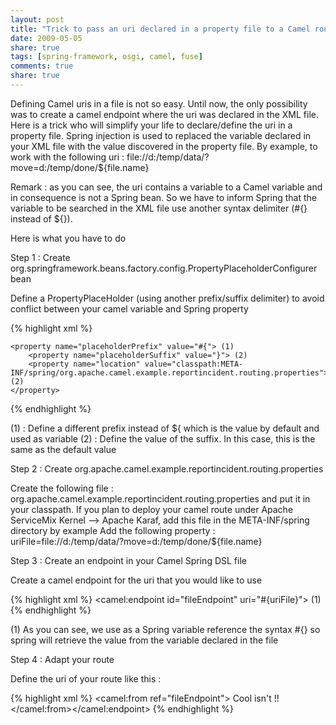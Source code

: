 ```yaml
---
layout: post
title: "Trick to pass an uri declared in a property file to a Camel route"
date: 2009-05-05
share: true
tags: [spring-framework, osgi, camel, fuse]
comments: true
share: true
---
```


Defining Camel uris in a file is not so easy. Until now, the only possibility was to create a camel endpoint where the uri was declared in the XML file.
Here is a trick who will simplify your life to declare/define the uri in a property file.
Spring injection is used to replaced the variable declared in your XML file with the value discovered in the property file.
By example, to work with the following uri : file://d:/temp/data/?move=d:/temp/done/${file.name}

Remark : as you can see, the uri contains a variable to a Camel variable and in consequence is not a Spring bean.
So we have to inform Spring that the variable to be searched in the XML file use another syntax delimiter (#{} instead of ${}).

Here is what you have to do

Step 1 : Create org.springframework.beans.factory.config.PropertyPlaceholderConfigurer bean

Define a PropertyPlaceHolder (using another prefix/suffix delimiter) to avoid conflict between your camel variable and Spring property

{% highlight xml %}
    <bean class="org.springframework.beans.factory.config.PropertyPlaceholderConfigurer">

    <property name="placeholderPrefix" value="#{"> (1)
        <property name="placeholderSuffix" value="}"> (2)
        <property name="location" value="classpath:META-INF/spring/org.apache.camel.example.reportincident.routing.properties"> (2)
    </property>

{% endhighlight %}

(1) : Define a different prefix instead of ${ which is the value by default and used as variable
(2) : Define the value of the suffix. In this case, this is the same as the default value

Step 2 : Create org.apache.camel.example.reportincident.routing.properties

Create the following file : org.apache.camel.example.reportincident.routing.properties and put it in your classpath.
If you plan to deploy your camel route under Apache ServiceMix Kernel --> Apache Karaf, add this file in the META-INF/spring directory by example
Add the following property : uriFile=file://d:/temp/data/?move=d:/temp/done/${file.name}

Step 3 : Create an endpoint in your Camel Spring DSL file

Create a camel endpoint for the uri that you would like to use

{% highlight xml %}
    <camel:endpoint id="fileEndpoint" uri="#{uriFile}"> (1)
{% endhighlight %}

(1) As you can see, we use as a Spring variable reference the syntax #{} so spring will retrieve the value from the variable declared in the file

Step 4 : Adapt your route

Define the uri of your route like this :

{% highlight xml %}
    <camel:from ref="fileEndpoint">
    Cool isn't !!
    </camel:from></camel:endpoint></property></property></bean>
{% endhighlight %}


